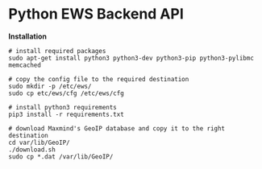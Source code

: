 # Python EWS Backend API

**Installation**

	# install required packages
    sudo apt-get install python3 python3-dev python3-pip python3-pylibmc memcached
	
    # copy the config file to the required destination
    sudo mkdir -p /etc/ews/
	sudo cp etc/ews/cfg /etc/ews/cfg
	
	# install python3 requirements 
	pip3 install -r requirements.txt
    
    # download Maxmind's GeoIP database and copy it to the right destination
    cd var/lib/GeoIP/
	./download.sh
	sudo cp *.dat /var/lib/GeoIP/
